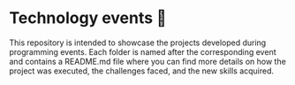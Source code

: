 # Technology events 🚀

This repository is intended to showcase the projects developed during programming events. Each folder is named after the corresponding event and contains a README.md file where you can find more details on how the project was executed, the challenges faced, and the new skills acquired.
